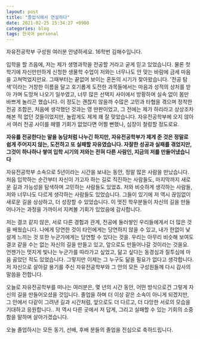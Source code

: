 ```yaml
---
layout: post
title: "졸업식에서 연설하다"
date: 2021-02-25 15:34:27 +0900
categories: blog
tags: 한국어 personal 
---
```


자유전공학부 구성원 여러분 안녕하세요. 16학번 김해수입니다.

입학을 할 즈음에, 저는 제가 생명과학을 전공할 거라고 굳게 믿고 있었습니다. 물론 첫 학기에 자신만만하게 신청한 생물학 수업이 저와는 너무나도 안 맞는 바람에 금세 마음을 고쳐먹었지만요. 그때부터는 끝없어 보이는 혼돈의 시기가 찾아왔습니다. '전공 탐색'이라는 거창한 이름을 달고 호기롭게 도전한 과목들에서는 마음과 성적의 상처를 받아 가며 도망쳐 나오기 일쑤였고, 너무 많은 선택지 사이에서 방황하며 실속 없이 몸만 바쁘게 놀리곤 했습니다. 이 정도는 괜찮지 않을까 수많은 고민과 타협을 겪으며 정착한 전공 조합은, 처음에 생각했던 것과는 영 딴판이었고, 그 전에는 제가 하리라고 상상조차 해본 적 없던 것들이었지만, 놀랍게도 제게 꽤 잘 맞았습니다. 자유전공학부에 오지 않아서 여러 전공 사이를 헤멜 기회가 없었다면 어쩔 뻔했나, 심장이 철렁할 정도로요.

**자유를 전공한다는 말을 농담처럼 나누긴 하지만, 자유전공학부가 제게 준 것은 정말로 쉽게 주어지지 않는, 도전하고 또 실패할 자유였습니다. 자잘한 성공과 실패를 겪었지만, 그것이 하나하나 쌓여 입학 시기의 저와는 전혀 다른 사람인, 지금의 저를 만들어냈습니다**

자유전공학부 소속으로 5년이라는 시간을 보내는 동안, 정말 많은 사람을 만났습니다. 처음 입학하는 순간부터 자신이 가고자 하는 길로 직진하는 사람들도, 마지막까지 새로운 길과 가능성을 탐색하며 고민하는 사람들도 있었죠. 저와 비슷하게 생각하는 사람들, 저와 너무나도 다르게 생각하는 사람들도 있었습니다. 그들이 있기에 저 역시 끊임없이 새로운 길을 상상하고, 더 성장할 수 있었습니다. 이 멋진 학우분들이 자신의 길을 만들어나가는 과정을 가까이서 지켜볼 기회가 있었음에 감사합니다.

저는 결코 같지 않은, 서로 다른 경험과 관계, 전공에 둘러쌓인 우리들에게서 더 많은 것을 배웠습니다. 나에게 당연한 것이 타인에게는 당연하지 않을 수 있고, 내가 한없이 낯설게 느끼는 것 또한 누군가에게는 당연할 수 있다는 것을. 우리는 아무리 비슷해 보여도 결코 같을 수는 없는 자신의 길을 만들고 있고, 앞으로도 만들어나갈 것이라는 것을요. 언젠가는 멋지게 빛나는 누군가를 따라가고 싶었고, 닮고 싶다는 동경심과 질투심에 마음 곯았던 적도 있었습니다. 그렇지만 이제는 그 누구도 닮을 필요가 없다고 생각합니다. 저 자신으로 살아갈 용기를 주신 자유전공학부와 그 안의 모든 구성원들께 다시 감사의 말씀을 전합니다.

오늘로 자유전공학부를 떠나는 여러분은, 몇 년의 시간 동안, 어떤 방식으로건 그렇게 자신의 길을 만들어오셨을 것입니다. 졸업을 하며 더 이상 같은 소속이 아니게 되겠지만, 그 안에서 다같이 그려낸 길과 시간처럼, 앞으로도 더 다르고, 더 댜앙한 서로의 모습을 기대하고 응원합니다.. 저 역시 다른 곳에서 저 답게, 그리고 실패할 수 있는 기회의 소중함을 말하며 살아가겠습니다.

오늘 졸업하시는 모든 동기, 선배, 후배 분들의 졸업을 진심으로 축하드립니다.